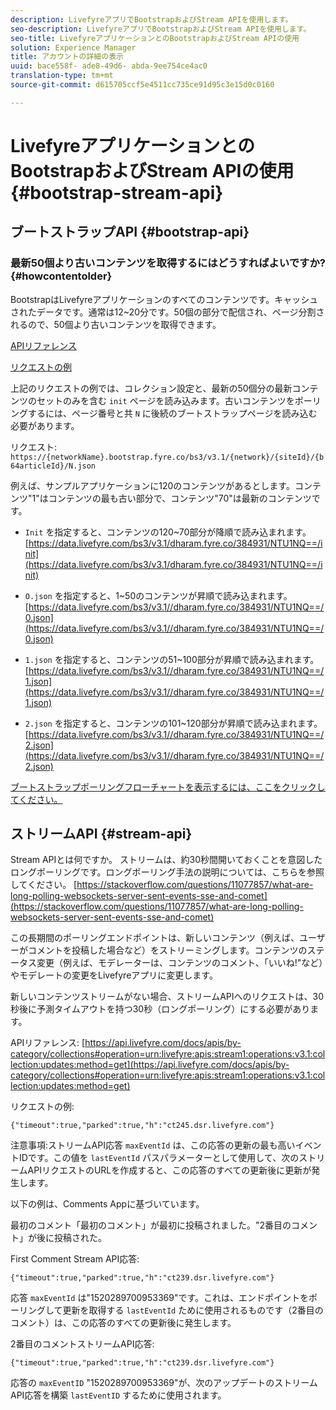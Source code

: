 ```yaml
---
description: LivefyreアプリでBootstrapおよびStream APIを使用します。
seo-description: LivefyreアプリでBootstrapおよびStream APIを使用します。
seo-title: LivefyreアプリケーションとのBootstrapおよびStream APIの使用
solution: Experience Manager
title: アカウントの詳細の表示
uuid: bace558f- ade8-49d6- abda-9ee754ce4ac0
translation-type: tm+mt
source-git-commit: d615705ccf5e4511cc735ce91d95c3e15d0c0160

---
```



# LivefyreアプリケーションとのBootstrapおよびStream APIの使用 {#bootstrap-stream-api}

## ブートストラップAPI {#bootstrap-api}

### 最新50個より古いコンテンツを取得するにはどうすればよいですか? {#howcontentolder}

BootstrapはLivefyreアプリケーションのすべてのコンテンツです。キャッシュされたデータです。通常は12~20分です。50個の部分で配信され、ページ分割されるので、50個より古いコンテンツを取得できます。

[APIリファレンス](https://api.livefyre.com/docs/apis/by-category/collections#operation=urn:livefyre:apis:bootstrap:operations:bs3:v3.1:network:site:article:init:method=get)

[リクエストの例](https://data.livefyre.com/bs3/v3.1/dharam.fyre.co/384931/NTU1NQ==/init)

上記のリクエストの例では、コレクション設定と、最新の50個分の最新コンテンツのセットのみを含む `init` ページを読み込みます。古いコンテンツをポーリングするには、ページ番号と共 `N` に後続のブートストラップページを読み込む必要があります。

リクエスト: `https://{networkName}.bootstrap.fyre.co/bs3/v3.1/{network}/{siteId}/{b64articleId}/N.json`

例えば、サンプルアプリケーションに120のコンテンツがあるとします。コンテンツ&quot;1&quot;はコンテンツの最も古い部分で、コンテンツ&quot;70&quot;は最新のコンテンツです。

* `Init` を指定すると、コンテンツの120~70部分が降順で読み込まれます。 [https://data.livefyre.com/bs3/v3.1/dharam.fyre.co/384931/NTU1NQ==/init](https://data.livefyre.com/bs3/v3.1/dharam.fyre.co/384931/NTU1NQ==/init)

* `O.json` を指定すると、1~50のコンテンツが昇順で読み込まれます。 [https://data.livefyre.com/bs3/v3.1//dharam.fyre.co/384931/NTU1NQ==/0.json](https://data.livefyre.com/bs3/v3.1//dharam.fyre.co/384931/NTU1NQ==/0.json)

* `1.json` を指定すると、コンテンツの51~100部分が昇順で読み込まれます。 [https://data.livefyre.com/bs3/v3.1//dharam.fyre.co/384931/NTU1NQ==/1.json](https://data.livefyre.com/bs3/v3.1//dharam.fyre.co/384931/NTU1NQ==/1.json)

* `2.json` を指定すると、コンテンツの101~120部分が昇順で読み込まれます。[https://data.livefyre.com/bs3/v3.1//dharam.fyre.co/384931/NTU1NQ==/2.json](https://data.livefyre.com/bs3/v3.1//dharam.fyre.co/384931/NTU1NQ==/2.json)

[ブートストラップポーリングフローチャートを表示するには、ここをクリックしてください。](https://marketing-resource-help.s3.amazonaws.com/resources/help/en_US/livefyre/bootstrap-poll-flowchart.pdf)

## ストリームAPI {#stream-api}

Stream APIとは何ですか。
ストリームは、約30秒間開いておくことを意図したロングポーリングです。ロングポーリング手法の説明については、こちらを参照してください。 [https://stackoverflow.com/questions/11077857/what-are-long-polling-websockets-server-sent-events-sse-and-comet](https://stackoverflow.com/questions/11077857/what-are-long-polling-websockets-server-sent-events-sse-and-comet)

この長期間のポーリングエンドポイントは、新しいコンテンツ（例えば、ユーザーがコメントを投稿した場合など）をストリーミングします。コンテンツのステータス変更（例えば、モデレーターは、コンテンツのコメント、「いいね!&quot;など）やモデレートの変更をLivefyreアプリに変更します。

新しいコンテンツストリームがない場合、ストリームAPIへのリクエストは、30秒後に予測タイムアウトを持つ30秒（ロングポーリング）にする必要があります。

APIリファレンス: [https://api.livefyre.com/docs/apis/by-category/collections#operation=urn:livefyre:apis:stream1:operations:v3.1:collection:updates:method=get](https://api.livefyre.com/docs/apis/by-category/collections#operation=urn:livefyre:apis:stream1:operations:v3.1:collection:updates:method=get)

リクエストの例:

`{"timeout":true,"parked":true,"h":"ct245.dsr.livefyre.com"}`

注意事項:ストリームAPI応答 `maxEventId` は、この応答の更新の最も高いイベントIDです。この値を `lastEventId` パスパラメーターとして使用して、次のストリームAPIリクエストのURLを作成すると、この応答のすべての更新後に更新が発生します。

以下の例は、Comments Appに基づいています。

最初のコメント「最初のコメント」が最初に投稿されました。&quot;2番目のコメント」が後に投稿された。

First Comment Stream API応答:

`{"timeout":true,"parked":true,"h":"ct239.dsr.livefyre.com"}`

応答 `maxEventId` は&quot;1520289700953369&quot;です。これは、エンドポイントをポーリングして更新を取得する `lastEventId` ために使用されるものです（2番目のコメント）は、この応答のすべての更新後に発生します。

2番目のコメントストリームAPI応答:

`{"timeout":true,"parked":true,"h":"ct239.dsr.livefyre.com"}`

応答の `maxEventID` &quot;1520289700953369&quot;が、次のアップデートのストリームAPI応答を構築 `lastEventID` するために使用されます。